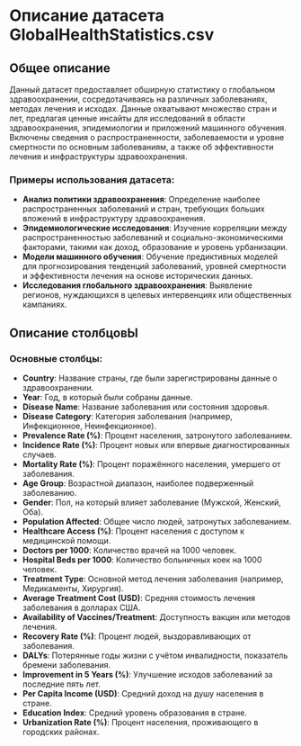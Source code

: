 # Описание датасета GlobalHealthStatistics.csv

## Общее описание
Данный датасет предоставляет обширную статистику о глобальном здравоохранении, сосредотачиваясь на различных заболеваниях, методах лечения и исходах. Данные охватывают множество стран и лет, предлагая ценные инсайты для исследований в области здравоохранения, эпидемиологии и приложений машинного обучения. Включены сведения о распространенности, заболеваемости и уровне смертности по основным заболеваниям, а также об эффективности лечения и инфраструктуры здравоохранения.

### Примеры использования датасета:
- **Анализ политики здравоохранения**: Определение наиболее распространенных заболеваний и стран, требующих больших вложений в инфраструктуру здравоохранения.
- **Эпидемиологические исследования**: Изучение корреляции между распространенностью заболеваний и социально-экономическими факторами, такими как доход, образование и уровень урбанизации.
- **Модели машинного обучения**: Обучение предиктивных моделей для прогнозирования тенденций заболеваний, уровней смертности и эффективности лечения на основе исторических данных.
- **Исследования глобального здравоохранения**: Выявление регионов, нуждающихся в целевых интервенциях или общественных кампаниях.

## Описание столбцовЫ

### Основные столбцы:

- **Country**: Название страны, где были зарегистрированы данные о здравоохранении.
- **Year**: Год, в который были собраны данные.
- **Disease Name**: Название заболевания или состояния здоровья.
- **Disease Category**: Категория заболевания (например, Инфекционное, Неинфекционное).
- **Prevalence Rate (%)**: Процент населения, затронутого заболеванием.
- **Incidence Rate (%)**: Процент новых или впервые диагностированных случаев.
- **Mortality Rate (%)**: Процент поражённого населения, умершего от заболевания.
- **Age Group**: Возрастной диапазон, наиболее подверженный заболеванию.
- **Gender**: Пол, на который влияет заболевание (Мужской, Женский, Оба).
- **Population Affected**: Общее число людей, затронутых заболеванием.
- **Healthcare Access (%)**: Процент населения с доступом к медицинской помощи.
- **Doctors per 1000**: Количество врачей на 1000 человек.
- **Hospital Beds per 1000**: Количество больничных коек на 1000 человек.
- **Treatment Type**: Основной метод лечения заболевания (например, Медикаменты, Хирургия).
- **Average Treatment Cost (USD)**: Средняя стоимость лечения заболевания в долларах США.
- **Availability of Vaccines/Treatment**: Доступность вакцин или методов лечения.
- **Recovery Rate (%)**: Процент людей, выздоравливающих от заболевания.
- **DALYs**: Потерянные годы жизни с учётом инвалидности, показатель бремени заболевания.
- **Improvement in 5 Years (%)**: Улучшение исходов заболеваний за последние пять лет.
- **Per Capita Income (USD)**: Средний доход на душу населения в стране.
- **Education Index**: Средний уровень образования в стране.
- **Urbanization Rate (%)**: Процент населения, проживающего в городских районах.